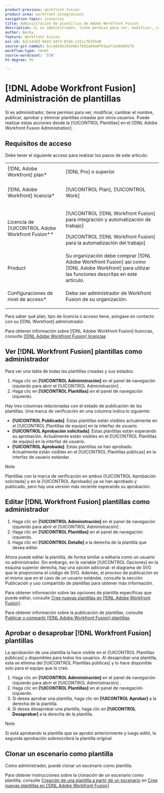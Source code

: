 ```yaml
---
product-previous: workfront-fusion
product-area: workfront-integrations
navigation-topic: scenarios
title: Administración de plantillas de Adobe Workfront Fusion
description: Si es administrador, tiene permiso para ver, modificar, cambiar el nombre, publicar, aprobar y eliminar plantillas creadas por otros usuarios. Puede realizar estas acciones desde la [!UICONTROL Plantillas] en el [!DNL Adobe Workfront Fusion Administration] .
author: Becky
feature: Workfront Fusion
exl-id: 63c14183-0d22-44f3-87e5-c311cfbf5540
source-git-commit: bcca026e193e66cfb92ab9a0fb1aaf1eeb6892fb
workflow-type: tm+mt
source-wordcount: '578'
ht-degree: 0%

---
```


# [!DNL Adobe Workfront Fusion] Administración de plantillas

Si es administrador, tiene permiso para ver, modificar, cambiar el nombre, publicar, aprobar y eliminar plantillas creadas por otros usuarios. Puede realizar estas acciones desde la [!UICONTROL Plantillas] en el [!DNL Adobe Workfront Fusion Administration] .

## Requisitos de acceso

Debe tener el siguiente acceso para realizar los pasos de este artículo:

<table style="table-layout:auto"> 
 <col> 
 <col> 
 <tbody> 
  <tr> 
    <td role="rowheader">[!DNL Adobe Workfront] plan*</td> 
   <td> <p>[!DNL Pro] o superior</p> </td> 
  </tr>
   <tr data-mc-conditions="QuicksilverOrClassic.Draft mode"> 
    <td role="rowheader">[!DNL Adobe Workfront] licencia*</td> 
    <td> <p>[!UICONTROL Plan], [!UICONTROL Work]</p> </td> 
   </tr>
  <tr> 
   <td role="rowheader">Licencia de [!UICONTROL Adobe Workfront Fusion**</td> 
  <td> <p>[!UICONTROL [!DNL Workfront Fusion] para integración y automatización de trabajo] </p><p>[!UICONTROL [!DNL Workfront Fusion] para la automatización del trabajo] </p>  </td>  
  </tr> 
  <tr> 
   <td role="rowheader">Product</td> 
   <td>Su organización debe comprar [!DNL Adobe Workfront Fusion] así como [!DNL Adobe Workfront] para utilizar las funciones descritas en este artículo.</td> 
  </tr> 
  <tr data-mc-conditions=""> 
   <td role="rowheader">Configuraciones de nivel de acceso*</td> 
   <td> <p>Debe ser administrador de Workfront Fusion de su organización.</p> </td> 
  </tr> 
 </tbody> 
</table>

Para saber qué plan, tipo de licencia o acceso tiene, póngase en contacto con su [!DNL Workfront] administrador.

Para obtener información sobre [!DNL Adobe Workfront Fusion] licencias, consulte [[!DNL Adobe Workfront Fusion] licencias](../../../workfront-fusion/get-started/license-automation-vs-integration.md)

## Ver [!DNL Workfront Fusion] plantillas como administrador

Para ver una tabla de todas las plantillas creadas y sus estados:

1. Haga clic en **[!UICONTROL Administración]** en el panel de navegación izquierdo para abrir el [!UICONTROL Administración] .
1. Haga clic en **[!UICONTROL Plantillas]** en el panel de navegación izquierdo.

Hay tres columnas relacionadas con el estado de publicación de las plantillas. Una marca de verificación en una columna indica lo siguiente:

* **[!UICONTROL Publicado]**: Estas plantillas están visibles actualmente en el [!UICONTROL Plantillas de equipo] en la interfaz de usuario.
* **[!UICONTROL Aprobación solicitada]**: Estas plantillas están esperando su aprobación. Actualmente están visibles en el [!UICONTROL Plantillas de equipo] en la interfaz de usuario.
* **[!UICONTROL Aprobado]**: Estas plantillas se han aprobado. Actualmente están visibles en el [!UICONTROL Plantillas públicas] en la interfaz de usuario estándar.

>[!NOTE]
>
>Plantillas con la marca de verificación en ambos [!UICONTROL Aprobación solicitada] y en la [!UICONTROL Aprobado] ya se han aprobado y publicado, pero hay una versión más reciente esperando su aprobación.

## Editar [!DNL Workfront Fusion] plantillas como administrador

1. Haga clic en **[!UICONTROL Administración]** en el panel de navegación izquierdo para abrir el [!UICONTROL Administración] .
1. Haga clic en **[!UICONTROL Plantillas]** en el panel de navegación izquierdo.
1. Haga clic en **[!UICONTROL Detalle]** a la derecha de la plantilla que desea editar.

Ahora puede editar la plantilla, de forma similar a editarla como un usuario no administrador. Sin embargo, en la variable [!UICONTROL Opciones] en la esquina superior derecha, hay una opción adicional: el diagrama de SVG que le proporciona el código de SVG. Además, el proceso de publicación es el mismo que en el caso de un usuario estándar, consulte la sección Publicación y uso compartido de plantillas para obtener más información.

Para obtener información sobre las opciones de plantilla específicas que puede editar, consulte [Cree nuevas plantillas en [!DNL Adobe Workfront Fusion]](../../../workfront-fusion/scenarios/templates/create-new-fusion-templates.md).

Para obtener información sobre la publicación de plantillas, consulte [Publicar y compartir [!DNL Adobe Workfront Fusion] plantillas](../../../workfront-fusion/scenarios/templates/publish-and-share-fusion-templates.md).

## Aprobar o desaprobar [!DNL Workfront Fusion] plantillas

La aprobación de una plantilla la hace visible en el [!UICONTROL Plantillas públicas] y disponibles para todos los usuarios. Al desaprobar una plantilla, esta se elimina del [!UICONTROL Plantillas públicas] y lo hace disponible solo para el equipo que lo creó.

1. Haga clic en **[!UICONTROL Administración]** en el panel de navegación izquierdo para abrir el [!UICONTROL Administración] .
1. Haga clic en **[!UICONTROL Plantillas]** en el panel de navegación izquierdo.
1. Si desea aprobar una plantilla, haga clic en **[!UICONTROL Aprobar]** a la derecha de la plantilla.
1. Si desea desaprobar una plantilla, haga clic en **[!UICONTROL Desaprobar]** a la derecha de la plantilla.

>[!NOTE]
>
>Si está aprobando la plantilla que se aprobó anteriormente y luego editó, la segunda aprobación sobrescribirá la plantilla original.

## Clonar un escenario como plantilla

Como administrador, puede clonar un escenario como plantilla.

Para obtener instrucciones sobre la clonación de un escenario como plantilla, consulte [Creación de una plantilla a partir de un escenario](../../../workfront-fusion/scenarios/templates/create-new-fusion-templates.md#create-a-template-from-a-scenario) en [Cree nuevas plantillas en [!DNL Adobe Workfront Fusion]](../../../workfront-fusion/scenarios/templates/create-new-fusion-templates.md)
